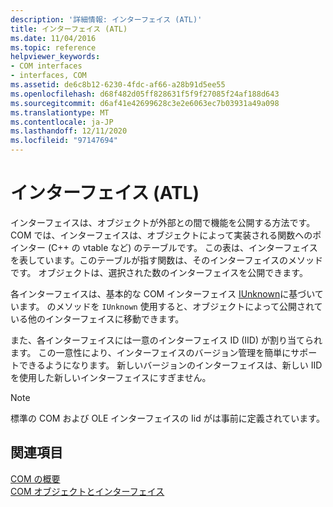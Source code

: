 ```yaml
---
description: '詳細情報: インターフェイス (ATL)'
title: インターフェイス (ATL)
ms.date: 11/04/2016
ms.topic: reference
helpviewer_keywords:
- COM interfaces
- interfaces, COM
ms.assetid: de6c8b12-6230-4fdc-af66-a28b91d5ee55
ms.openlocfilehash: d68f482d05ff828631f5f9f27085f24af188d643
ms.sourcegitcommit: d6af41e42699628c3e2e6063ec7b03931a49a098
ms.translationtype: MT
ms.contentlocale: ja-JP
ms.lasthandoff: 12/11/2020
ms.locfileid: "97147694"
---
```

# <a name="interfaces-atl"></a>インターフェイス (ATL)

インターフェイスは、オブジェクトが外部との間で機能を公開する方法です。 COM では、インターフェイスは、オブジェクトによって実装される関数へのポインター (C++ の vtable など) のテーブルです。 この表は、インターフェイスを表しています。このテーブルが指す関数は、そのインターフェイスのメソッドです。 オブジェクトは、選択された数のインターフェイスを公開できます。

各インターフェイスは、基本的な COM インターフェイス [IUnknown](../atl/iunknown.md)に基づいています。 のメソッドを `IUnknown` 使用すると、オブジェクトによって公開されている他のインターフェイスに移動できます。

また、各インターフェイスには一意のインターフェイス ID (IID) が割り当てられます。 この一意性により、インターフェイスのバージョン管理を簡単にサポートできるようになります。 新しいバージョンのインターフェイスは、新しい IID を使用した新しいインターフェイスにすぎません。

> [!NOTE]
> 標準の COM および OLE インターフェイスの Iid がは事前に定義されています。

## <a name="see-also"></a>関連項目

[COM の概要](../atl/introduction-to-com.md)<br/>
[COM オブジェクトとインターフェイス](/windows/win32/com/com-objects-and-interfaces)
